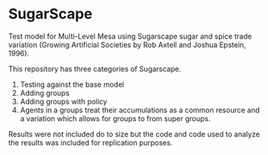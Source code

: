 # SugarScape

Test model for Multi-Level Mesa using Sugarscape sugar and spice trade variation (Growing Artificial Societies by Rob Axtell and Joshua Epstein, 1996). 

This repository has three categories of Sugarscape.
1. Testing against the base model
2. Adding groups
3. Adding groups with policy
4. Agents in a groups treat their accumulations as a common resource and a variation which allows for groups to from super groups.


Results were not included do to size but the code and code used to analyze the results was included for replication purposes. 